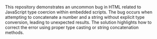 This repository demonstrates an uncommon bug in HTML related to JavaScript type coercion within embedded scripts.  The bug occurs when attempting to concatenate a number and a string without explicit type conversion, leading to unexpected results. The solution highlights how to correct the error using proper type casting or string concatenation methods.